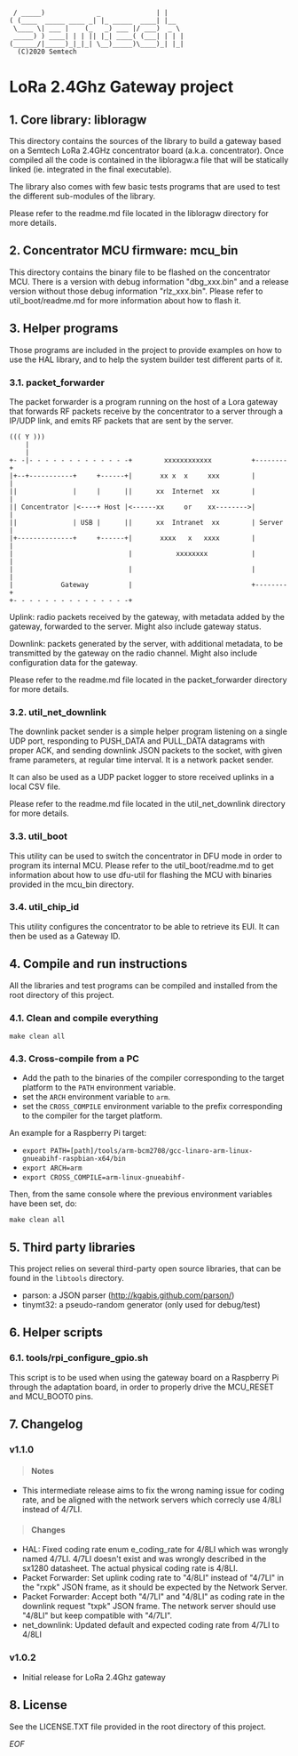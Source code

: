 	 / _____)             _              | |
	( (____  _____ ____ _| |_ _____  ____| |__
	 \____ \| ___ |    (_   _) ___ |/ ___)  _ \
	 _____) ) ____| | | || |_| ____( (___| | | |
	(______/|_____)_|_|_| \__)_____)\____)_| |_|
	  (C)2020 Semtech

LoRa 2.4Ghz Gateway project
===========================

## 1. Core library: libloragw

This directory contains the sources of the library to build a gateway based on
a Semtech LoRa 2.4GHz concentrator board (a.k.a. concentrator).
Once compiled all the code is contained in the libloragw.a file that will be
statically linked (ie. integrated in the final executable).

The library also comes with few basic tests programs that are used to test the
different sub-modules of the library.

Please refer to the readme.md file located in the libloragw directory for
more details.

## 2. Concentrator MCU firmware: mcu_bin

This directory contains the binary file to be flashed on the concentrator MCU.
There is a version with debug information "dbg_xxx.bin" and a release version
without those debug information "rlz_xxx.bin".
Please refer to util_boot/readme.md for more information about how to flash it.

## 3. Helper programs

Those programs are included in the project to provide examples on how to use
the HAL library, and to help the system builder test different parts of it.

### 3.1. packet_forwarder

The packet forwarder is a program running on the host of a Lora gateway that
forwards RF packets receive by the concentrator to a server through a IP/UDP
link, and emits RF packets that are sent by the server.

	((( Y )))
	    |
	    |
	+- -|- - - - - - - - - - - - -+        xxxxxxxxxxxx          +--------+
	|+--+-----------+     +------+|       xx x  x     xxx        |        |
	||              |     |      ||      xx  Internet  xx        |        |
	|| Concentrator |<----+ Host |<------xx     or    xx-------->|        |
	||              | USB |      ||      xx  Intranet  xx        | Server |
	|+--------------+     +------+|       xxxx   x   xxxx        |        |
	|                             |           xxxxxxxx           |        |
	|                             |                              |        |
	|            Gateway          |                              +--------+
	+- - - - - - - - - - - - - - -+

Uplink: radio packets received by the gateway, with metadata added by the
gateway, forwarded to the server. Might also include gateway status.

Downlink: packets generated by the server, with additional metadata, to be
transmitted by the gateway on the radio channel. Might also include
configuration data for the gateway.

Please refer to the readme.md file located in the packet_forwarder directory
for more details.

### 3.2. util_net_downlink

The downlink packet sender is a simple helper program listening on a single
UDP port, responding to PUSH_DATA and PULL_DATA datagrams with proper ACK, and
sending downlink JSON packets to the socket, with given frame parameters, at
regular time interval.
It is a network packet sender.

It can also be used as a UDP packet logger to store received uplinks in a
local CSV file.

Please refer to the readme.md file located in the util_net_downlink directory
for more details.

### 3.3. util_boot

This utility can be used to switch the concentrator in DFU mode in order to
program its internal MCU.
Please refer to the util_boot/readme.md to get information about how to use
dfu-util for flashing the MCU with binaries provided in the mcu_bin directory.

### 3.4. util_chip_id

This utility configures the concentrator to be able to retrieve its EUI.
It can then be used as a Gateway ID.

## 4. Compile and run instructions

All the libraries and test programs can be compiled and installed from the
root directory of this project.

### 4.1. Clean and compile everything

`make clean all`

### 4.3. Cross-compile from a PC

* Add the path to the binaries of the compiler corresponding to the target
platform to the `PATH` environment variable.
* set the `ARCH` environment variable to `arm`.
* set the `CROSS_COMPILE` environment variable to the prefix corresponding to
the compiler for the target platform.

An example for a Raspberry Pi target:

* `export PATH=[path]/tools/arm-bcm2708/gcc-linaro-arm-linux-gnueabihf-raspbian-x64/bin`
* `export ARCH=arm`
* `export CROSS_COMPILE=arm-linux-gnueabihf-`

Then, from the same console where the previous environment variables have been
set, do:

`make clean all`

## 5. Third party libraries

This project relies on several third-party open source libraries, that can be
found in the `libtools` directory.
* parson: a JSON parser (http://kgabis.github.com/parson/)
* tinymt32: a pseudo-random generator (only used for debug/test)

## 6. Helper scripts

### 6.1. tools/rpi_configure_gpio.sh

This script is to be used when using the gateway board on a Raspberry Pi through
the adaptation board, in order to properly drive the MCU_RESET and MCU_BOOT0 pins.

## 7. Changelog

### v1.1.0 ###

> #### Notes

* This intermediate release aims to fix the wrong naming issue for coding rate,
and be aligned with the network servers which correcly use 4/8LI instead of
4/7LI.

> #### Changes

* HAL: Fixed coding rate enum e_coding_rate for 4/8LI which was wrongly named
4/7LI. 4/7LI doesn't exist and was wrongly described in the sx1280
datasheet. The actual physical coding rate is 4/8LI.
* Packet Forwarder: Set uplink coding rate to "4/8LI" instead of "4/7LI" in the
"rxpk" JSON frame, as it should be expected by the Network Server.
* Packet Forwarder: Accept both "4/7LI" and "4/8LI" as coding rate in the
downlink request "txpk" JSON frame. The network server should use "4/8LI" but
keep compatible with "4/7LI".
* net_downlink: Updated default and expected coding rate from 4/7LI to 4/8LI

### v1.0.2 ###

* Initial release for LoRa 2.4Ghz gateway

## 8. License

See the LICENSE.TXT file provided in the root directory of this project.

*EOF*

